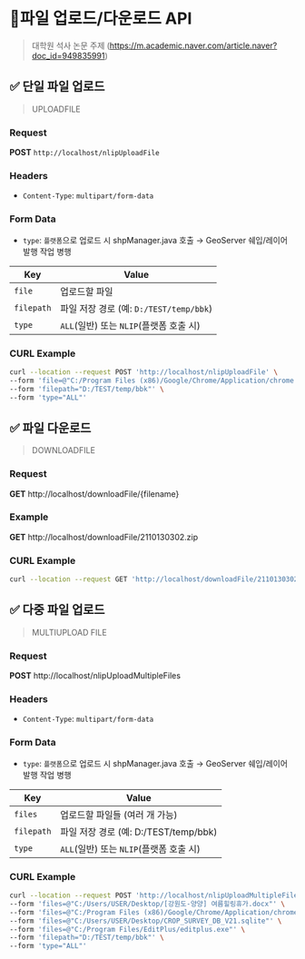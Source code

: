 # 🚀파일 업로드/다운로드 API
> 대학원 석사 논문 주제 (https://m.academic.naver.com/article.naver?doc_id=949835991)

## ✅ 단일 파일 업로드
> UPLOADFILE

### Request
**POST** `http://localhost/nlipUploadFile`  

### Headers
- `Content-Type`: `multipart/form-data`

### Form Data
- `type`: `플랫폼`으로 업로드 시 shpManager.java 호출 → GeoServer 쉐입/레이어 발행 작업 병행

| Key      | Value                                                   |
|----------|---------------------------------------------------------|
| `file`   | 업로드할 파일                                            |
| `filepath` | 파일 저장 경로 (예: `D:/TEST/temp/bbk`)                |
| `type`   | `ALL`(일반) 또는 `NLIP`(플랫폼 호출 시)         |

### CURL Example
```bash
curl --location --request POST 'http://localhost/nlipUploadFile' \
--form 'file=@"C:/Program Files (x86)/Google/Chrome/Application/chrome.exe"' \
--form 'filepath="D:/TEST/temp/bbk"' \
--form 'type="ALL"'
```

## ✅ 파일 다운로드
> DOWNLOADFILE

### Request
**GET** http://localhost/downloadFile/{filename}

### Example
**GET** http://localhost/downloadFile/2110130302.zip

### CURL Example
``` bash
curl --location --request GET 'http://localhost/downloadFile/2110130302.zip'
```

## ✅ 다중 파일 업로드
> MULTIUPLOAD FILE

### Request
**POST** http://localhost/nlipUploadMultipleFiles

### Headers
- `Content-Type`: `multipart/form-data`

### Form Data
- `type`: `플랫폼`으로 업로드 시 shpManager.java 호출 → GeoServer 쉐입/레이어 발행 작업 병행

| Key      | Value                                                   |
|----------|---------------------------------------------------------|
| `files`   | 업로드할 파일들 (여러 개 가능)                                      |
| `filepath` | 파일 저장 경로 (예: D:/TEST/temp/bbk)               |
| `type`   | `ALL`(일반) 또는 `NLIP`(플랫폼 호출 시)         |

### CURL Example
``` bash
curl --location --request POST 'http://localhost/nlipUploadMultipleFiles' \
--form 'files=@"C:/Users/USER/Desktop/[강원도-양양] 여름힐링휴가.docx"' \
--form 'files=@"C:/Program Files (x86)/Google/Chrome/Application/chrome_proxy.exe"' \
--form 'files=@"C:/Users/USER/Desktop/CROP_SURVEY_DB_V21.sqlite"' \
--form 'files=@"C:/Program Files/EditPlus/editplus.exe"' \
--form 'filepath="D:/TEST/temp/bbk"' \
--form 'type="ALL"'
```
